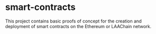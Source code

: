 # smart-contracts
This project contains basic proofs of concept for the creation and deployment of smart contracts on the Ethereum or LAAChain network.

